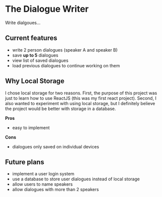 # The Dialogue Writer

Write dialgoues...

## Current features

- write 2 person dialogues (speaker A and speaker B)
- save **up to 5** dialogues
- view list of saved dialogues
- load previous dialogues to continue working on them

## Why Local Storage

I chose local storage for two reasons. First, the purpose of this project was just to learn how to use ReactJS (this was my first react project).
Second, I also wanted to experiment with using local storage, but I definitely believe the project would be better with storage in a database.

**Pros**
- easy to implement

**Cons**
- dialogues only saved on individual devices

## Future plans
- implement a user login system
- use a database to store user dialogues instead of local storage
- allow users to name speakers
- allow dialogues with more than 2 speakers

